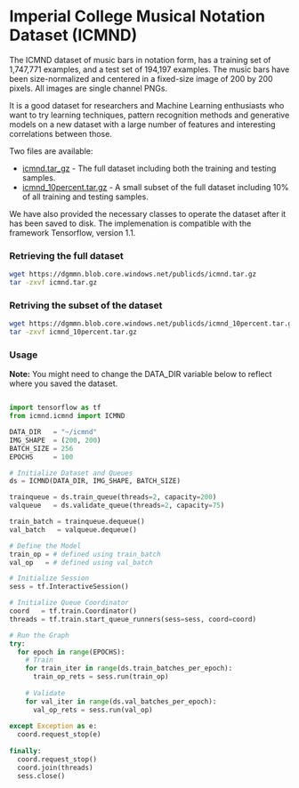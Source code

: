 # Imperial College Musical Notation Dataset (ICMND)

The ICMND dataset of music bars in notation form, has a training set of 1,747,771 examples, and a test set of 194,197 examples. The music bars have been size-normalized and centered in a fixed-size image of 200 by 200 pixels. All images are single channel PNGs.

It is a good dataset for researchers and Machine Learning enthusiasts who want to try learning techniques, pattern recognition methods and generative models on a new dataset with a large number of features and interesting correlations between those.

Two files are available:

- [icmnd.tar_gz](https://dgmmn.blob.core.windows.net/publicds/icmnd.tar.gz) - The full dataset including both the training and testing samples.
- [icmnd_10percent.tar.gz](https://dgmmn.blob.core.windows.net/publicds/icmnd_10percent.tar.gz) - A small subset of the full dataset including 10% of all training and testing samples.

We have also provided the necessary classes to operate the dataset after it has been saved to disk. The implemenation is compatible with the framework Tensorflow, version 1.1.

### Retrieving the full dataset
```bash
wget https://dgmmn.blob.core.windows.net/publicds/icmnd.tar.gz
tar -zxvf icmnd.tar.gz
```

### Retriving the subset of the dataset
```bash
wget https://dgmmn.blob.core.windows.net/publicds/icmnd_10percent.tar.gz
tar -zxvf icmnd_10percent.tar.gz
```

### Usage

**Note:** You might need to change the DATA_DIR variable below to reflect where you saved the dataset. 

```python

import tensorflow as tf
from icmnd.icmnd import ICMND

DATA_DIR   = "~/icmnd"
IMG_SHAPE  = (200, 200)
BATCH_SIZE = 256
EPOCHS     = 100

# Initialize Dataset and Queues
ds = ICMND(DATA_DIR, IMG_SHAPE, BATCH_SIZE)

trainqueue = ds.train_queue(threads=2, capacity=200)
valqueue   = ds.validate_queue(threads=2, capacity=75)

train_batch = trainqueue.dequeue()
val_batch   = valqueue.dequeue()

# Define the Model
train_op = # defined using train_batch
val_op   = # defined using val_batch

# Initialize Session
sess = tf.InteractiveSession()

# Initialize Queue Coordinator
coord   = tf.train.Coordinator()
threads = tf.train.start_queue_runners(sess=sess, coord=coord)

# Run the Graph
try:
  for epoch in range(EPOCHS):
    # Train
    for train_iter in range(ds.train_batches_per_epoch):
      train_op_rets = sess.run(train_op)
      
    # Validate
    for val_iter in range(ds.val_batches_per_epoch):
      val_op_rets = sess.run(val_op)
      
except Exception as e:
  coord.request_stop(e)
  
finally:
  coord.request_stop()
  coord.join(threads)
  sess.close()
```
